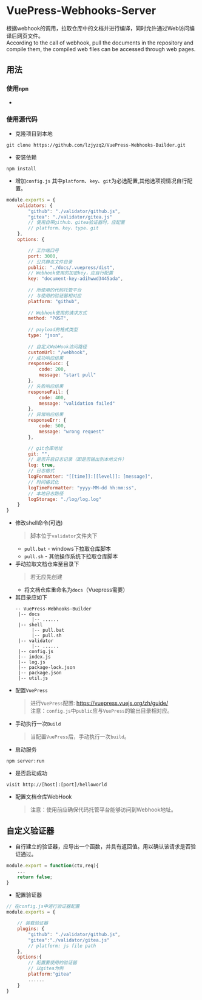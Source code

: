 # VuePress-Webhooks-Server
根据webhook的调用，拉取仓库中的文档并进行编译，同时允许通过Web访问编译后网页文件。  
According to the call of webhook, pull the documents in the repository and compile them, the compiled web files can be accessed through web pages.  
## 用法
### 使用`npm`
- 
### 使用源代码
- 克隆项目到本地
```
git clone https://github.com/lzjyzq2/VuePress-Webhooks-Builder.git
```
- 安装依赖
```
npm install
```
- 增加`config.js`
其中`platform`、`key`、`git`为必选配置,其他选项视情况自行配置。
```js
module.exports = {
    validators: {
        "github": "./validator/github.js",
        "gitea": "./validator/gitea.js"
        // 使用自带github、gitea验证器时，应配置
        // platform、key、type、git
    },
    options: {

        // 工作端口号
        port: 3000,
        // 公共静态文件目录
        public: "./docs/.vuepress/dist",
        // Webhook使用的加密key，应自行配置
        key: "document-key-adihwwd3445ada",
        
        // 所使用的代码托管平台
        // 与使用的验证器相对应
        platform: "github",
        
        // Webhook使用的请求方式
        method: "POST",
        
        // payload的格式类型
        type: "json",
        
        // 自定义WebHook访问路径
        customUrl: "/webhook",
        // 成功响应结果
        responseSucc: {
            code: 200,
            message: "start pull"
        },
        // 失败响应结果
        responseFail: {
            code: 400,
            message: "validation failed"
        },
        // 异常响应结果
        responseErr: {
            code: 500,
            message: "wrong request"
        },

        // git仓库地址
        git: "",
        // 是否开启日志记录（即是否输出到本地文件）
        log: true,
        // 日志格式
        logFormatter: "[[time]]:[[level]]: [message]",
        // 时间格式化
        logTimeFormatter: "yyyy-MM-dd hh:mm:ss",
        // 本地日志路径
        logStorage: "./log/log.log"
    }
}
```
- 修改shell命令(可选)
    > 脚本位于`validator`文件夹下
    - `pull.bat` - windows下拉取仓库脚本
    - `pull.sh`  - 其他操作系统下拉取仓库脚本
- 手动拉取文档仓库至目录下
    > 若无应先创建
    - 将文档仓库重命名为`docs`（Vuepress需要）
- 其目录应如下
    ```
    -- VuePress-Webhooks-Builder
     |-- docs
          |-- ......
     |-- shell
          |-- pull.bat
          |-- pull.sh
     |-- validator
          |-- ......
     |-- config.js
     |-- index.js
     |-- log.js
     |-- package-lock.json
     |-- package.json
     |-- util.js
    ```
- 配置`VuePress`
    > 进行`VuePress`配置: https://vuepress.vuejs.org/zh/guide/  
    > 注意：`config.js`中`public`应与`VuePress`的输出目录相对应。
- 手动执行一次`Build`
    > 当配置`VuePress`后，手动执行一次`build`。
- 启动服务
```
npm server:run
```
- 是否启动成功
```
visit http://[host]:[port]/helloworld
```
- 配置文档仓库WebHook
    > 注意：使用前应确保代码托管平台能够访问到Webhook地址。
## 自定义验证器
- 自行建立的验证器，应导出一个函数，并具有返回值。用以确认该请求是否验证通过。
```js
module.export = function(ctx,req){
    ...
    return false;
}
```
- 配置验证器
```js
// 在config.js中进行验证器配置
module.exports = {

    // 装载验证器
    plugins: {
        "github": "./validator/github.js",
        "gitea":"./validator/gitea.js"
        // platform: js file path
    },
    options:{
        // 配置要使用的验证器
        // 以gitea为例
        platform:"gitea"
        ......
    }
}
```